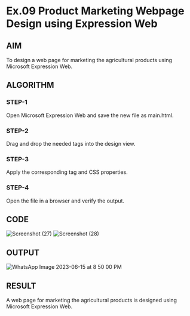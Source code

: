 # Ex.09 Product Marketing Webpage Design using Expression Web
## AIM
  To design a web page for marketing the agricultural products using Microsoft Expression Web.

## ALGORITHM
### STEP-1
  Open Microsoft Expression Web and save the new file as main.html.

### STEP-2
  Drag and drop the needed tags into the design view.

### STEP-3
  Apply the corresponding tag and CSS properties.

### STEP-4
  Open the file in a browser and verify the output.
  
## CODE
![Screenshot (27)](https://github.com/selvasachein/Ex09_Web-Design/assets/127816473/1d5631a1-b345-4390-88f1-d6e3d597b1fb)
![Screenshot (28)](https://github.com/selvasachein/Ex09_Web-Design/assets/127816473/7f0c4a9d-1c62-4373-8cf9-5337488b3f90)



## OUTPUT
![WhatsApp Image 2023-06-15 at 8 50 00 PM](https://github.com/selvasachein/Ex09_Web-Design/assets/127816473/ed6b3089-798c-43e0-a064-72dc34e21f4a)


## RESULT
  A web page for marketing the agricultural products is designed using Microsoft Expression Web.
